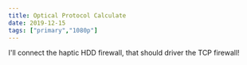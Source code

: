 ```yaml
---
title: Optical Protocol Calculate
date: 2019-12-15
tags: ["primary","1080p"]
---
```


I'll connect the haptic HDD firewall, that should driver the TCP firewall!